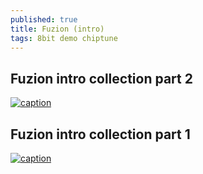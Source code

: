 ```yaml
---
published: true
title: Fuzion (intro)
tags: 8bit demo chiptune
---
```

## Fuzion intro collection part 2

[![caption](https://img.youtube.com/vi/9ui0ye2a_HE/0.jpg)](https://www.youtube.com/watch?v=9ui0ye2a_HE)

## Fuzion intro collection part 1

[![caption](https://img.youtube.com/vi/-fSrw0Kem_4/0.jpg)](https://www.youtube.com/watch?v=-fSrw0Kem_4)
